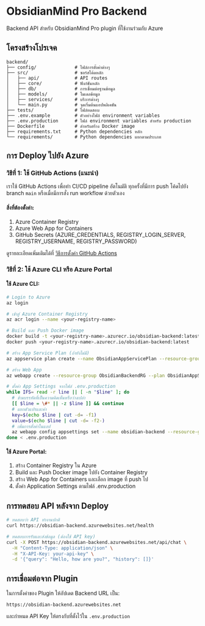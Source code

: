 # ObsidianMind Pro Backend

Backend API สำหรับ ObsidianMind Pro plugin ที่ใช้งานร่วมกับ Azure

## โครงสร้างโปรเจค

```
backend/
├── config/              # ไฟล์การตั้งค่าต่างๆ
├── src/                 # ซอร์สโค้ดหลัก
│   ├── api/             # API routes
│   ├── core/            # ฟังก์ชันหลัก
│   ├── db/              # การเชื่อมต่อฐานข้อมูล
│   ├── models/          # โมเดลข้อมูล
│   ├── services/        # บริการต่างๆ
│   └── main.py          # จุดเริ่มต้นแอปพลิเคชัน
├── tests/               # ไฟล์ทดสอบ
├── .env.example         # ตัวอย่างไฟล์ environment variables
├── .env.production      # ไฟล์ environment variables สำหรับ production
├── Dockerfile           # สำหรับสร้าง Docker image
├── requirements.txt     # Python dependencies หลัก
└── requirements/        # Python dependencies แยกตามประเภท
```

## การ Deploy ไปยัง Azure

### วิธีที่ 1: ใช้ GitHub Actions (แนะนำ)

เราใช้ GitHub Actions เพื่อทำ CI/CD pipeline อัตโนมัติ ทุกครั้งที่มีการ push โค้ดไปยัง branch `main` หรือเมื่อมีการสั่ง run workflow ด้วยตัวเอง

#### สิ่งที่ต้องตั้งค่า:
1. Azure Container Registry
2. Azure Web App for Containers
3. GitHub Secrets (AZURE_CREDENTIALS, REGISTRY_LOGIN_SERVER, REGISTRY_USERNAME, REGISTRY_PASSWORD)

ดูรายละเอียดเพิ่มเติมได้ที่ [วิธีการตั้งค่า GitHub Actions](../GITHUB_ACTIONS_DEPLOY_TH.md)

### วิธีที่ 2: ใช้ Azure CLI หรือ Azure Portal

#### ใช้ Azure CLI:

```bash
# Login to Azure
az login

# เข้าสู่ Azure Container Registry
az acr login --name <your-registry-name>

# Build และ Push Docker image
docker build -t <your-registry-name>.azurecr.io/obsidian-backend:latest ./backend
docker push <your-registry-name>.azurecr.io/obsidian-backend:latest

# สร้าง App Service Plan (ถ้ายังไม่มี)
az appservice plan create --name ObsidianAppServicePlan --resource-group ObsidianBackendRG --is-linux --sku B1

# สร้าง Web App
az webapp create --resource-group ObsidianBackendRG --plan ObsidianAppServicePlan --name obsidian-backend --deployment-container-image-name <your-registry-name>.azurecr.io/obsidian-backend:latest

# ตั้งค่า App Settings จากไฟล์ .env.production
while IFS= read -r line || [ -n "$line" ]; do
  # ข้ามบรรทัดที่เป็นความคิดเห็นหรือว่างเปล่า
  [[ $line = \#* || -z $line ]] && continue
  # แยกตัวแปรและค่า
  key=$(echo $line | cut -d= -f1)
  value=$(echo $line | cut -d= -f2-)
  # เพิ่มการตั้งค่าในแอป
  az webapp config appsettings set --name obsidian-backend --resource-group ObsidianBackendRG --settings "$key=$value"
done < .env.production
```

#### ใช้ Azure Portal:

1. สร้าง Container Registry ใน Azure
2. Build และ Push Docker image ไปยัง Container Registry
3. สร้าง Web App for Containers และเลือก image ที่ push ไป
4. ตั้งค่า Application Settings ตามไฟล์ .env.production

## การทดสอบ API หลังจาก Deploy

```bash
# ทดสอบว่า API ทำงานปกติ
curl https://obsidian-backend.azurewebsites.net/health

# ทดสอบการรับและส่งข้อมูล (ต้องใช้ API key)
curl -X POST https://obsidian-backend.azurewebsites.net/api/chat \
  -H "Content-Type: application/json" \
  -H "X-API-Key: your-api-key" \
  -d '{"query": "Hello, how are you?", "history": []}'
```

## การเชื่อมต่อจาก Plugin

ในการตั้งค่าของ Plugin ให้อัปเดต Backend URL เป็น:
```
https://obsidian-backend.azurewebsites.net
```

และกำหนด API Key ให้ตรงกับที่ตั้งไว้ใน `.env.production`
